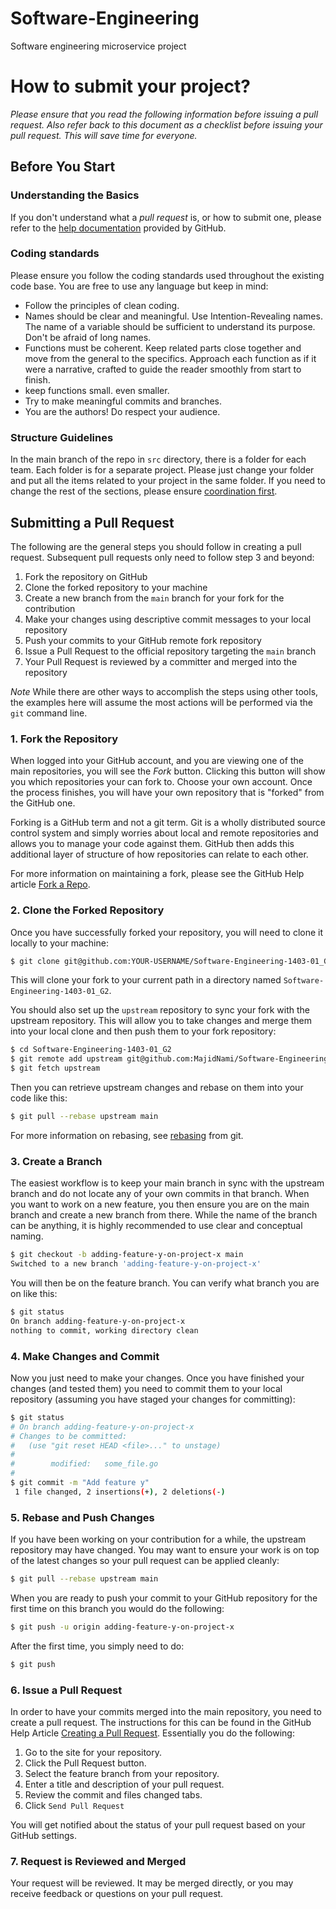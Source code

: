 # Software-Engineering

Software engineering microservice project

# How to submit your project?

_Please ensure that you read the following information before issuing a pull request. Also refer back to this document as a checklist before issuing your pull request. This will save time for everyone._

## Before You Start

### Understanding the Basics

If you don't understand what a _pull request_ is, or how to submit one, please refer to
the [help documentation](https://help.github.com/articles/about-pull-requests/)
provided by GitHub.

### Coding standards

Please ensure you follow the coding standards used throughout the existing code base.
You are free to use any language but keep in mind:

- Follow the principles of clean coding.
- Names should be clear and meaningful. Use Intention-Revealing names. The name of a variable should be sufficient to
  understand its purpose. Don't be afraid of long names.
- Functions must be coherent. Keep related parts close together and move from the general to the specifics.
  Approach each function as if it were a narrative, crafted to guide the reader smoothly from start to finish.
- keep functions small. even smaller.
- Try to make meaningful commits and branches.
- You are the authors! Do respect your audience.

### Structure Guidelines

In the main branch of the repo in `src` directory, there is a folder for each team. Each folder is for a separate project.
Please just change your folder and put all the items related to your project in the same folder.
If you need to change the rest of the sections, please ensure [coordination first](#question-or-problem).


## Submitting a Pull Request

The following are the general steps you should follow in creating a pull request. Subsequent pull requests only need
to follow step 3 and beyond:

1. Fork the repository on GitHub
2. Clone the forked repository to your machine
3. Create a new branch from the `main` branch for your fork for the contribution
4. Make your changes using descriptive commit messages to your local repository
5. Push your commits to your GitHub remote fork repository
6. Issue a Pull Request to the official repository targeting the `main` branch
7. Your Pull Request is reviewed by a committer and merged into the repository

_Note_ While there are other ways to accomplish the steps using other tools, the examples here will assume the most
actions will be performed via the `git` command line.

### 1. Fork the Repository

When logged into your GitHub account, and you are viewing one of the main repositories, you will see the _Fork_ button.
Clicking this button will show you which repositories your can fork to. Choose your own account. Once the process
finishes, you will have your own repository that is "forked" from the GitHub one.

Forking is a GitHub term and not a git term. Git is a wholly distributed source control system and simply worries
about local and remote repositories and allows you to manage your code against them. GitHub then adds this additional
layer of structure of how repositories can relate to each other.

For more information on maintaining a fork, please see the GitHub Help
article [Fork a Repo](https://help.github.com/articles/fork-a-repo).

### 2. Clone the Forked Repository

Once you have successfully forked your repository, you will need to clone it locally to your machine:

```bash
$ git clone git@github.com:YOUR-USERNAME/Software-Engineering-1403-01_G2.git
```

This will clone your fork to your current path in a directory named `Software-Engineering-1403-01_G2`.

You should also set up the `upstream` repository to sync your fork with the upstream repository. This will allow you to take changes and merge them into your local clone and then push them to your fork repository:

```bash
$ cd Software-Engineering-1403-01_G2
$ git remote add upstream git@github.com:MajidNami/Software-Engineering-1403-01_G2.git
$ git fetch upstream
```

Then you can retrieve upstream changes and rebase on them into your code like this:

```bash
$ git pull --rebase upstream main
```

For more information on rebasing, see [rebasing](http://git-scm.com/book/en/Git-Branching-Rebasing) from git.

### 3. Create a Branch

The easiest workflow is to keep your main branch in sync with the upstream branch and do not locate any of your own
commits in that branch. When you want to work on a new feature, you then ensure you are on the main branch and create
a new branch from there. While the name of the branch can be anything, it is highly recommended to use clear and
conceptual naming.

```bash
$ git checkout -b adding-feature-y-on-project-x main
Switched to a new branch 'adding-feature-y-on-project-x'
```

You will then be on the feature branch. You can verify what branch you are on like this:

```bash
$ git status
On branch adding-feature-y-on-project-x
nothing to commit, working directory clean
```

### 4. Make Changes and Commit

Now you just need to make your changes. Once you have finished your changes (and tested them) you need to commit them
to your local repository (assuming you have staged your changes for committing):

```bash
$ git status
# On branch adding-feature-y-on-project-x
# Changes to be committed:
#   (use "git reset HEAD <file>..." to unstage)
#
#        modified:   some_file.go
#
$ git commit -m "Add feature y"
 1 file changed, 2 insertions(+), 2 deletions(-)
```

### 5. Rebase and Push Changes

If you have been working on your contribution for a while, the upstream repository may have changed. You may want to
ensure your work is on top of the latest changes so your pull request can be applied cleanly:

```bash
$ git pull --rebase upstream main
```

When you are ready to push your commit to your GitHub repository for the first time on this branch you would do the
following:

```bash
$ git push -u origin adding-feature-y-on-project-x
```

After the first time, you simply need to do:

```bash
$ git push
```

### 6. Issue a Pull Request

In order to have your commits merged into the main repository, you need to create a pull request. The instructions for
this can be found in the GitHub Help
Article [Creating a Pull Request](https://help.github.com/articles/creating-a-pull-request). Essentially you do the
following:

1. Go to the site for your repository.
2. Click the Pull Request button.
3. Select the feature branch from your repository.
4. Enter a title and description of your pull request.
5. Review the commit and files changed tabs.
6. Click `Send Pull Request`

You will get notified about the status of your pull request based on your GitHub settings.

### 7. Request is Reviewed and Merged

Your request will be reviewed. It may be merged directly, or you may receive feedback or questions on your pull
request.
